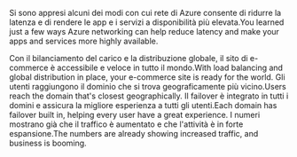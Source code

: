 <span data-ttu-id="bb193-101">Si sono appresi alcuni dei modi con cui rete di Azure consente di ridurre la latenza e di rendere le app e i servizi a disponibilità più elevata.</span><span class="sxs-lookup"><span data-stu-id="bb193-101">You learned just a few ways Azure networking can help reduce latency and make your apps and services more highly available.</span></span> 

<span data-ttu-id="bb193-102">Con il bilanciamento del carico e la distribuzione globale, il sito di e-commerce è accessibile e veloce in tutto il mondo.</span><span class="sxs-lookup"><span data-stu-id="bb193-102">With load balancing and global distribution in place, your e-commerce site is ready for the world.</span></span> <span data-ttu-id="bb193-103">Gli utenti raggiungono il dominio che si trova geograficamente più vicino.</span><span class="sxs-lookup"><span data-stu-id="bb193-103">Users reach the domain that's closest geographically.</span></span> <span data-ttu-id="bb193-104">Il failover è integrato in tutti i domini e assicura la migliore esperienza a tutti gli utenti.</span><span class="sxs-lookup"><span data-stu-id="bb193-104">Each domain has failover built in, helping every user have a great experience.</span></span> <span data-ttu-id="bb193-105">I numeri mostrano già che il traffico è aumentato e che l'attività è in forte espansione.</span><span class="sxs-lookup"><span data-stu-id="bb193-105">The numbers are already showing increased traffic, and business is booming.</span></span>
